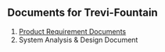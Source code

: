## Documents for Trevi-Fountain

1. [Product Requirement Documents](https://personal-exercises.github.io/trevi-fountain/PRD.md)
2. System Analysis & Design Document

